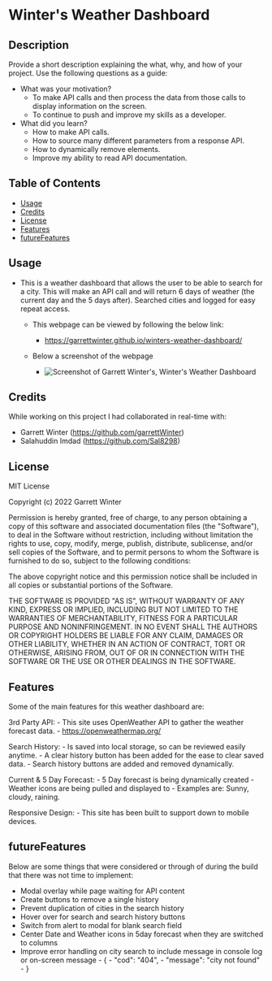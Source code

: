 
# Winter's Weather Dashboard

## Description

Provide a short description explaining the what, why, and how of your project. Use the following questions as a guide:

- What was your motivation?
    - To make API calls and then process the data from those calls to display information on the screen.
    - To continue to push and improve my skills as a developer.
- What did you learn?
    - How to make API calls.
    - How to source many different parameters from a response API.
    - How to dynamically remove elements.
    - Improve my ability to read API documentation.

## Table of Contents

- [Usage](#usage)
- [Credits](#credits)
- [License](#license)
- [Features](#features)
- [futureFeatures](#futureFeatures)

## Usage

- This is a weather dashboard that allows the user to be able to search for a city. This will make an API call and will return 6 days of weather (the current day and the 5 days after). Searched cities and logged for easy repeat access.

    - This webpage can be viewed by following the below link:
        - https://garrettwinter.github.io/winters-weather-dashboard/
        
    - Below a screenshot of the webpage
        - ![Screenshot of Garrett Winter's, Winter's Weather Dashboard](./assets/images/Dashboard-Screenshot.pnga)

## Credits

While working on this project I had collaborated in real-time with:
  - Garrett Winter (https://github.com/garrettWinter)
  - Salahuddin Imdad (https://github.com/Sal8298)

## License

MIT License

Copyright (c) 2022 Garrett Winter

Permission is hereby granted, free of charge, to any person obtaining a copy
of this software and associated documentation files (the "Software"), to deal
in the Software without restriction, including without limitation the rights
to use, copy, modify, merge, publish, distribute, sublicense, and/or sell
copies of the Software, and to permit persons to whom the Software is
furnished to do so, subject to the following conditions:

The above copyright notice and this permission notice shall be included in all
copies or substantial portions of the Software.

THE SOFTWARE IS PROVIDED "AS IS", WITHOUT WARRANTY OF ANY KIND, EXPRESS OR
IMPLIED, INCLUDING BUT NOT LIMITED TO THE WARRANTIES OF MERCHANTABILITY,
FITNESS FOR A PARTICULAR PURPOSE AND NONINFRINGEMENT. IN NO EVENT SHALL THE
AUTHORS OR COPYRIGHT HOLDERS BE LIABLE FOR ANY CLAIM, DAMAGES OR OTHER
LIABILITY, WHETHER IN AN ACTION OF CONTRACT, TORT OR OTHERWISE, ARISING FROM,
OUT OF OR IN CONNECTION WITH THE SOFTWARE OR THE USE OR OTHER DEALINGS IN THE
SOFTWARE.

## Features

Some of the main features for this weather dashboard are:

3rd Party API:
    - This site uses OpenWeather API to gather the weather forecast data.
        - https://openweathermap.org/

Search History:
    - Is saved into local storage, so can be reviewed easily anytime.
    - A clear history button has been added for the ease to clear saved data.
    - Search history buttons are added and removed dynamically.

Current & 5 Day Forecast:
    - 5 Day forecast is being dynamically created
    - Weather icons are being pulled and displayed to
        - Examples are: Sunny, cloudy, raining.

Responsive Design:
    - This site has been built to support down to mobile devices.

## futureFeatures

Below are some things that were considered or through of during the build that there was not time to implement:

  - Modal overlay while page waiting for API content
  - Create buttons to remove a single history
  - Prevent duplication of cities in the search history
  - Hover over for search and search history buttons
  - Switch from alert to modal for blank search field
  - Center Date and Weather icons in 5day forecast when they are switched to columns
  - Improve error handling on city search to include message in console log or on-screen message
          - {
          - "cod": "404",
          - "message": "city not found"
          - }